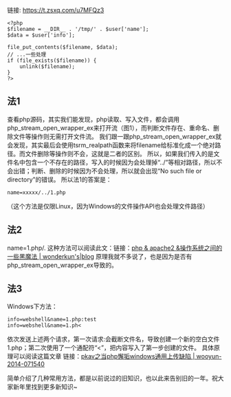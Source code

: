 链接: https://t.zsxq.com/u7MFQz3

```
<?php
$filename = __DIR__ . '/tmp/' . $user['name'];
$data = $user['info'];

file_put_contents($filename, $data);
// ...一些处理
if (file_exists($filename)) {
	unlink($filename);
}
?>
```

## 法1
查看php源码，其实我们能发现，php读取、写入文件，都会调用php_stream_open_wrapper_ex来打开流（图1），而判断文件存在、重命名、删除文件等操作则无需打开文件流。
我们跟一跟php_stream_open_wrapper_ex就会发现，其实最后会使用tsrm_realpath函数来将filename给标准化成一个绝对路径。而文件删除等操作则不会，这就是二者的区别。
所以，如果我们传入的是文件名中包含一个不存在的路径，写入的时候因为会处理掉“../”等相对路径，所以不会出错；判断、删除的时候因为不会处理，所以就会出现“No such file or directory”的错误。
所以法1的答案是：

	name=xxxxx/../1.php

（这个方法是仅限Linux，因为Windows的文件操作API也会处理文件路径）


## 法2
name=1.php/.
这种方法可以阅读此文：链接：[php & apache2 &操作系统之间的一些黑魔法 | wonderkun's|blog](http://wonderkun.cc/index.html/?p=626)
原理我就不多说了，也是因为是否有php_stream_open_wrapper_ex导致的。


## 法3
Windows下方法：
```
info=webshell&name=1.php:test
info=webshell&name=1.ph<
```
依次发送上述两个请求，第一次请求:会截断文件名，导致创建一个新的空白文件1.php；第二次使用了一个通配符“<”，把内容写入了第一步创建的文件。
具体原理可以阅读这篇文章 链接：[pkav之当php懈垢windows通用上传缺陷 | wooyun-2014-071540](http://www.loner.fm/bugs/bug_detail.php?wybug_id=wooyun-2014-071540)

简单介绍了几种常用方法，都是以前说过的旧知识，也以此来告别旧的一年。祝大家新年里找到更多新知识~